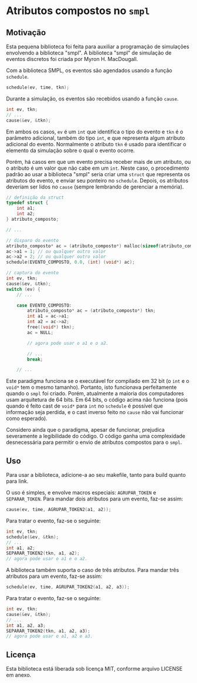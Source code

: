 # Atributos compostos no `smpl`
## Motivação

Esta pequena biblioteca foi feita para auxiliar a programação de simulações envolvendo a biblioteca "smpl". A biblioteca "smpl" de simulação de eventos discretos foi criada por Myron H. MacDougall.

Com a biblioteca SMPL, os eventos são agendados usando a função `schedule`.


```C
schedule(ev, time, tkn);
```

Durante a simulação, os eventos são recebidos usando a função `cause`.

```C
int ev, tkn;
// ...
cause(&ev, &tkn);
```

Em ambos os casos, `ev` é um `int` que identifica o tipo do evento e `tkn` é o parâmetro adicional, também do tipo `int`, e que representa algum atributo adicional do evento. Normalmente o atributo `tkn` é usado para identificar o elemento da simulação sobre o qual o evento ocorre.

Porém, há casos em que um evento precisa receber mais de um atributo, ou o atributo é um valor que não cabe em um `int`. Neste caso, o procedimento padrão ao usar a biblioteca "smpl" seria criar uma `struct` que representa os atributos do evento, e enviar seu ponteiro no `schedule`. Depois, os atributos deveriam ser lidos no `cause` (sempre lembrando de gerenciar a memória).

```C
// definição da struct
typedef struct {
    int a1;
    int a2;
} atributo_composto;

// ...

// disparo do evento
atributo_composto* ac = (atributo_composto*) malloc(sizeof(atributo_composto));
ac->a1 = 1; // ou qualquer outro valor
ac->a2 = 2; // ou qualquer outro valor
schedule(EVENTO_COMPOSTO, 0.0, (int) (void*) ac);

// captura do evento
int ev, tkn;
cause(&ev, &tkn);
switch (ev) {
    // ...

    case EVENTO_COMPOSTO:
        atributo_composto* ac = (atributo_composto*) tkn;
        int a1 = ac->a1;
        int a2 = ac->a2;
        free((void*) tkn);
        ac = NULL;

        // agora pode usar o a1 e o a2.

        // ...
        break;

    // ...
```

Este paradigma funciona se o executável for compilado em 32 bit (o `int` e o `void*` tem o mesmo tamanho). Portanto, isto funcionava perfeitamente quando o `smpl` foi criado. Porém, atualmente a maioria dos computadores usam arquitetura de 64 bits. Em 64 bits, o código acima não funciona (pois quando é feito cast de `void*` para `int` no `schedule` é possível que informação seja perdida, e o cast inverso feito no `cause` não vai funcionar como esperado).

Considero ainda que o paradigma, apesar de funcionar, prejudica severamente a legibilidade do código. O código ganha uma complexidade desnecessária para permitir o envio de atributos compostos para o `smpl`.

## Uso

Para usar a biblioteca, adicione-a ao seu makefile, tanto para build quanto para link.

O uso é simples, e envolve macros especiais: `AGRUPAR_TOKEN` e `SEPARAR_TOKEN`. Para mandar dois atributos para um evento, faz-se assim:

```C
cause(ev, time, AGRUPAR_TOKEN2(a1, a2));
```

Para tratar o evento, faz-se o seguinte:

```C
int ev, tkn;
schedule(&ev, &tkn);
// ...
int a1, a2;
SEPARAR_TOKEN2(tkn, a1, a2);
// agora pode usar o a1 e o a2.
```

A biblioteca também suporta o caso de três atributos. Para mandar três atributos para um evento, faz-se assim:

```C
schedule(ev, time, AGRUPAR_TOKEN2(a1, a2, a3));
```

Para tratar o evento, faz-se o seguinte:

```C
int ev, tkn;
cause(&ev, &tkn);
// ...
int a1, a2, a3;
SEPARAR_TOKEN2(tkn, a1, a2, a3);
// agora pode usar o a1, a2 e a3.
```

## Licença
Esta biblioteca está liberada sob licença MIT, conforme arquivo LICENSE em anexo.